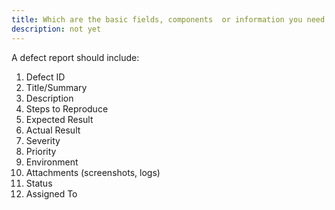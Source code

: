 ```yaml
---
title: Which are the basic fields, components  or information you need to include on a defects report?
description: not yet
---
```

A defect report should include:
<ol>
<li>Defect ID</li>
<li>Title/Summary</li>
<li>Description</li>
<li>Steps to Reproduce</li>
<li>Expected Result</li>
<li>Actual Result</li>
<li>Severity</li>
<li>Priority</li>
<li>Environment</li>
<li>Attachments (screenshots, logs)</li>
<li>Status</li>
<li>Assigned To</li>
</ol>
